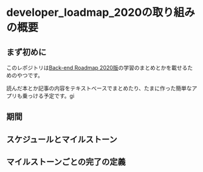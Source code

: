 # developer_loadmap_2020の取り組みの概要
## まず初めに
このレポジトリは[Back-end Roadmap 2020版](https://github.com/kamranahmedse/developer-roadmap)の学習のまとめとかを載せるためのやつです。

読んだ本とか記事の内容をテキストベースでまとめたり、たまに作った簡単なアプリも乗っける予定です。gi

## 期間
## スケジュールとマイルストーン
## マイルストーンごとの完了の定義
